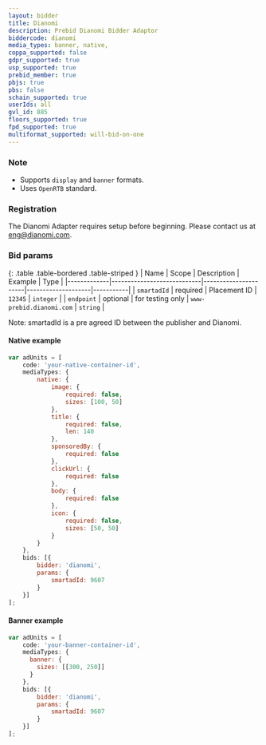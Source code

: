 ```yaml
---
layout: bidder
title: Dianomi
description: Prebid Dianomi Bidder Adaptor
biddercode: dianomi
media_types: banner, native,
coppa_supported: false
gdpr_supported: true
usp_supported: true
prebid_member: true
pbjs: true
pbs: false
schain_supported: true
userIds: all
gvl_id: 885
floors_supported: true
fpd_supported: true
multiformat_supported: will-bid-on-one
---
```


### Note
- Supports `display` and `banner` formats.
- Uses `OpenRTB` standard.

### Registration

The Dianomi Adapter requires setup before beginning. Please contact us at eng@dianomi.com.

### Bid params

{: .table .table-bordered .table-striped }
| Name        | Scope                      | Description          | Example            | Type      |
|-------------|----------------------------|----------------------|--------------------|-----------|
| `smartadId` | required                   | Placement ID         | `12345`            | `integer` |
| `endpoint`  | optional                   | for testing only     | `www-prebid.dianomi.com`             | `string` |


Note: smartadId is a pre agreed ID between the publisher and Dianomi.

#### Native example

```js
var adUnits = [
    code: 'your-native-container-id',
    mediaTypes: {
        native: {
            image: {
                required: false,
                sizes: [100, 50]
            },
            title: {
                required: false,
                len: 140
            },
            sponsoredBy: {
                required: false
            },
            clickUrl: {
                required: false
            },
            body: {
                required: false
            },
            icon: {
                required: false,
                sizes: [50, 50]
            }
        }
    },
    bids: [{
        bidder: 'dianomi',
        params: {
            smartadId: 9607
        }
    }]
];
```

#### Banner example
```js
var adUnits = [
    code: 'your-banner-container-id',
    mediaTypes: {
      banner: {
        sizes: [[300, 250]]
      } 
    },
    bids: [{
        bidder: 'dianomi',
        params: {
            smartadId: 9607
        }
    }]
];
```